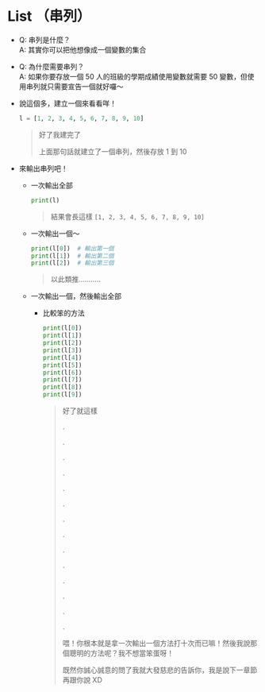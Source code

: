 # List （串列）

* Q: 串列是什麼？  
  A: 其實你可以把他想像成一個變數的集合

* Q: 為什麼需要串列？  
  A: 如果你要存放一個 50 人的班級的學期成績使用變數就需要 50 變數，但使用串列就只需要宣告一個就好囉～

* 說這個多，建立一個來看看咩！

  ```python
  l = [1, 2, 3, 4, 5, 6, 7, 8, 9, 10]
  ```

  > 好了我建完了
  >
  > 上面那句話就建立了一個串列，然後存放 1 到 10

* 來輸出串列吧！

  * 一次輸出全部

    ```python
    print(l)
    ```

    > 結果會長這樣 `[1, 2, 3, 4, 5, 6, 7, 8, 9, 10]`

  * 一次輸出一個～

    ```python
    print(l[0])  # 輸出第一個
    print(l[1])  # 輸出第二個
    print(l[2])  # 輸出第三個
    ```

    > 以此類推...........

  * 一次輸出一個，然後輸出全部

    * 比較笨的方法

      ```python
      print(l[0])
      print(l[1])
      print(l[2])
      print(l[3])
      print(l[4])
      print(l[5])
      print(l[6])
      print(l[7])
      print(l[8])
      print(l[9])
      ```

      > 好了就這樣
      >
      > .
      >
      > .
      >
      > .
      >
      > .
      >
      > .
      >
      > .
      >
      > .
      >
      > .
      >
      > .
      >
      > .
      >
      > .
      >
      > .
      >
      > .
      >
      > .
      >
      > 喂！你根本就是拿一次輸出一個方法打十次而已嘛！然後我說那個聰明的方法呢？我不想當笨蛋呀！
      >
      > 既然你誠心誠意的問了我就大發慈悲的告訴你，我是說下一章節再跟你說 XD
